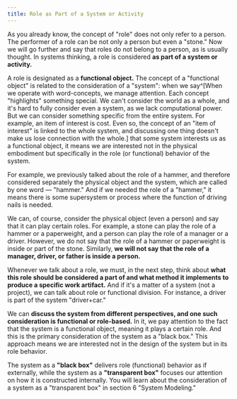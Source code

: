 ```yaml
---
title: Role as Part of a System or Activity
---
```


As you already know, the concept of "role" does not only refer to a person. The performer of a role can be not only a person but even a "stone." Now we will go further and say that roles do not belong to a person, as is usually thought. In systems thinking, a role is considered **as part of a system or activity.**

A role is designated as a **functional object.** The concept of a "functional object" is related to the consideration of a "system": when we say^[When we operate with word-concepts, we manage attention. Each concept "highlights" something special. We can't consider the world as a whole, and it's hard to fully consider even a system, as we lack computational power. But we can consider something specific from the entire system. For example, an item of interest is cost. Even so, the concept of an "item of interest" is linked to the whole system, and discussing one thing doesn't make us lose connection with the whole.] that some system interests us as a functional object, it means we are interested not in the physical embodiment but specifically in the role (or functional) behavior of the system.

For example, we previously talked about the role of a hammer, and therefore considered separately the physical object and the system, which are called by one word — "hammer." And if we needed the role of a "hammer," it means there is some supersystem or process where the function of driving nails is needed.

We can, of course, consider the physical object (even a person) and say that it can play certain roles. For example, a stone can play the role of a hammer or a paperweight, and a person can play the role of a manager or a driver. However, we do not say that the role of a hammer or paperweight is inside or part of the stone. Similarly, **we will not say that the role of a manager, driver, or father is inside a person.**

Whenever we talk about a role, we must, in the next step, think about **what this role should be considered a part of and what method it implements to produce a specific work artifact.** And if it's a matter of a system (not a project), we can talk about role or functional division. For instance, a driver is part of the system "driver+car."

We can **discuss the system from different perspectives, and one such consideration is functional or role-based.** In it, we pay attention to the fact that the system is a functional object, meaning it plays a certain role. And this is the primary consideration of the system as a "black box." This approach means we are interested not in the design of the system but in its role behavior.

The system as a **"black box"** delivers role (functional) behavior as if externally, while the system as a **"transparent box"** focuses our attention on how it is constructed internally. You will learn about the consideration of a system as a "transparent box" in section 6 "System Modeling."